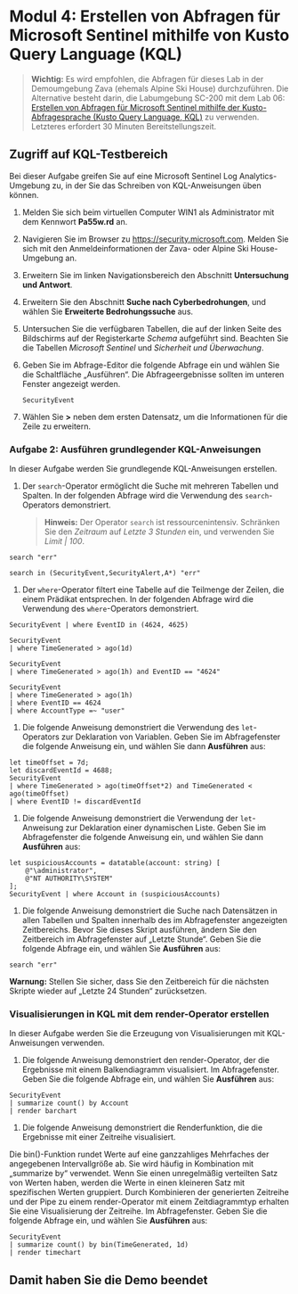 # Modul 4: Erstellen von Abfragen für Microsoft Sentinel mithilfe von Kusto Query Language (KQL)

<!--- **Note** Successful completion of this demo depends on completing all of the steps in the  [Pre-requisites document](00-prerequisites.md). --->

>**Wichtig:** Es wird empfohlen, die Abfragen für dieses Lab in der Demoumgebung Zava (ehemals Alpine Ski House) durchzuführen. Die Alternative besteht darin, die Labumgebung SC-200 mit dem Lab 06: [Erstellen von Abfragen für Microsoft Sentinel mithilfe der Kusto-Abfragesprache (Kusto Query Language, KQL)](https://microsoftlearning.github.io/SC-200T00A-Microsoft-Security-Operations-Analyst/Instructions/Labs/LAB_AK_06_Lab1_Ex01_KQL.html/) zu verwenden. Letzteres erfordert 30 Minuten Bereitstellungszeit.

## Zugriff auf KQL-Testbereich

Bei dieser Aufgabe greifen Sie auf eine Microsoft Sentinel Log Analytics-Umgebung zu, in der Sie das Schreiben von KQL-Anweisungen üben können.

1. Melden Sie sich beim virtuellen Computer WIN1 als Administrator mit dem Kennwort **Pa55w.rd** an.  

1. Navigieren Sie im Browser zu <https://security.microsoft.com>. Melden Sie sich mit den Anmeldeinformationen der Zava- oder Alpine Ski House-Umgebung an.

1. Erweitern Sie im linken Navigationsbereich den Abschnitt **Untersuchung und Antwort**.

1. Erweitern Sie den Abschnitt **Suche nach Cyberbedrohungen**, und wählen Sie **Erweiterte Bedrohungssuche** aus.

1. Untersuchen Sie die verfügbaren Tabellen, die auf der linken Seite des Bildschirms auf der Registerkarte *Schema* aufgeführt sind. Beachten Sie die Tabellen *Microsoft Sentinel* und *Sicherheit und Überwachung*.

1. Geben Sie im Abfrage-Editor die folgende Abfrage ein und wählen Sie die Schaltfläche „Ausführen“.  Die Abfrageergebnisse sollten im unteren Fenster angezeigt werden.

    ```KQL
    SecurityEvent
    ```

1. Wählen Sie **>** neben dem ersten Datensatz, um die Informationen für die Zeile zu erweitern.

### Aufgabe 2: Ausführen grundlegender KQL-Anweisungen

In dieser Aufgabe werden Sie grundlegende KQL-Anweisungen erstellen.

1. Der `search`-Operator ermöglicht die Suche mit mehreren Tabellen und Spalten. In der folgenden Abfrage wird die Verwendung des `search`-Operators demonstriert.

    > **Hinweis:** Der Operator `search` ist ressourcenintensiv. Schränken Sie den *Zeitraum* auf *Letzte 3 Stunden* ein, und verwenden Sie *Limit | 100*.

```KQL
search "err" 

search in (SecurityEvent,SecurityAlert,A*) "err"
```

1. Der `where`-Operator filtert eine Tabelle auf die Teilmenge der Zeilen, die einem Prädikat entsprechen. In der folgenden Abfrage wird die Verwendung des `where`-Operators demonstriert.

```KQL
SecurityEvent | where EventID in (4624, 4625)

SecurityEvent 
| where TimeGenerated > ago(1d) 

SecurityEvent 
| where TimeGenerated > ago(1h) and EventID == "4624" 

SecurityEvent 
| where TimeGenerated > ago(1h) 
| where EventID == 4624 
| where AccountType =~ "user" 
```

1. Die folgende Anweisung demonstriert die Verwendung des `let`-Operators zur Deklaration von Variablen. Geben Sie im Abfragefenster die folgende Anweisung ein, und wählen Sie dann **Ausführen** aus: 

```KQL
let timeOffset = 7d;
let discardEventId = 4688;
SecurityEvent
| where TimeGenerated > ago(timeOffset*2) and TimeGenerated < ago(timeOffset)
| where EventID != discardEventId
```

1. Die folgende Anweisung demonstriert die Verwendung der `let`-Anweisung zur Deklaration einer dynamischen Liste. Geben Sie im Abfragefenster die folgende Anweisung ein, und wählen Sie dann **Ausführen** aus: 

```KQL
let suspiciousAccounts = datatable(account: string) [
    @"\administrator", 
    @"NT AUTHORITY\SYSTEM"
];
SecurityEvent | where Account in (suspiciousAccounts)
```

1. Die folgende Anweisung demonstriert die Suche nach Datensätzen in allen Tabellen und Spalten innerhalb des im Abfragefenster angezeigten Zeitbereichs. Bevor Sie dieses Skript ausführen, ändern Sie den Zeitbereich im Abfragefenster auf „Letzte Stunde“. Geben Sie die folgende Abfrage ein, und wählen Sie **Ausführen** aus:

```KQL
search "err"
```

**Warnung:** Stellen Sie sicher, dass Sie den Zeitbereich für die nächsten Skripte wieder auf „Letzte 24 Stunden“ zurücksetzen.

### Visualisierungen in KQL mit dem render-Operator erstellen

In dieser Aufgabe werden Sie die Erzeugung von Visualisierungen mit KQL-Anweisungen verwenden.

1. Die folgende Anweisung demonstriert den render-Operator, der die Ergebnisse mit einem Balkendiagramm visualisiert. Im Abfragefenster. Geben Sie die folgende Abfrage ein, und wählen Sie **Ausführen** aus: 

```KQL
SecurityEvent 
| summarize count() by Account
| render barchart
```

1. Die folgende Anweisung demonstriert die Renderfunktion, die die Ergebnisse mit einer Zeitreihe visualisiert.

Die bin()-Funktion rundet Werte auf eine ganzzahliges Mehrfaches der angegebenen Intervallgröße ab.  Sie wird häufig in Kombination mit „summarize by“ verwendet. Wenn Sie einen unregelmäßig verteilten Satz von Werten haben, werden die Werte in einen kleineren Satz mit spezifischen Werten gruppiert.  Durch Kombinieren der generierten Zeitreihe und der Pipe zu einem render-Operator mit einem Zeitdiagrammtyp erhalten Sie eine Visualisierung der Zeitreihe. Im Abfragefenster. Geben Sie die folgende Abfrage ein, und wählen Sie **Ausführen** aus: 

```KQL
SecurityEvent 
| summarize count() by bin(TimeGenerated, 1d) 
| render timechart
```

## Damit haben Sie die Demo beendet
